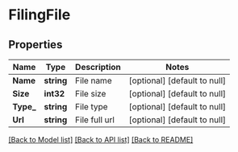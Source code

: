 # FilingFile

## Properties
Name | Type | Description | Notes
------------ | ------------- | ------------- | -------------
**Name** | **string** | File name | [optional] [default to null]
**Size** | **int32** | File size | [optional] [default to null]
**Type_** | **string** | File type | [optional] [default to null]
**Url** | **string** | File full url | [optional] [default to null]

[[Back to Model list]](../README.md#documentation-for-models) [[Back to API list]](../README.md#documentation-for-api-endpoints) [[Back to README]](../README.md)

